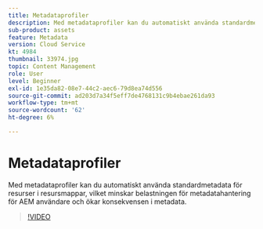 ```yaml
---
title: Metadataprofiler
description: Med metadataprofiler kan du automatiskt använda standardmetadata för resurser i resursmappar, vilket minskar belastningen för metadatahantering för AEM användare och ökar konsekvensen i metadata.
sub-product: assets
feature: Metadata
version: Cloud Service
kt: 4984
thumbnail: 33974.jpg
topic: Content Management
role: User
level: Beginner
exl-id: 1e35da82-08e7-44c2-aec6-79d8ea74d556
source-git-commit: ad203d7a34f5eff7de4768131c9b4ebae261da93
workflow-type: tm+mt
source-wordcount: '62'
ht-degree: 6%

---
```


# Metadataprofiler

Med metadataprofiler kan du automatiskt använda standardmetadata för resurser i resursmappar, vilket minskar belastningen för metadatahantering för AEM användare och ökar konsekvensen i metadata.

>[!VIDEO](https://video.tv.adobe.com/v/33974/?quality=12&learn=on&hidetitle=true)
